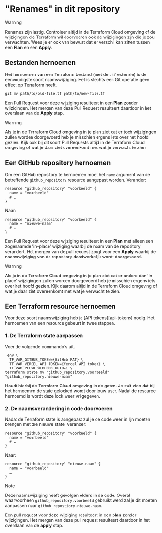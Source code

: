 # "Renames" in dit repository

> [!WARNING]  
> Renames zijn lastig. Controleer altijd in de Terraform Cloud omgeving of de wijzigingen die Terraform wil doorvoeren
> ook de wijzigingen zijn die je zou verwachten. Wees je er ook van bewust dat er verschil kan zitten tussen een
> **Plan** en een **Apply**.

## Bestanden hernoemen

Het hernoemen van een Terraform bestand (met de `.tf` extensie) is de eenvoudigste soort naamswijziging. Het is slechts
een Git operatie geen effect op Terraform heeft.

```shell
git mv path/to/old-file.tf path/to/new-file.tf
```

Een Pull Request voor deze wijziging resulteert in een **Plan** zonder wijzigingen. Het mergen van deze Pull Request
resulteert daardoor in het overslaan van de **Apply** stap.

> [!WARNING]  
> Als je in de Terraform Cloud omgeving in je plan ziet dat er toch wijzigingen zullen worden doorgevoerd heb je
> misschien ergens iets over het hoofd gezien. Kijk ook bij dit soort Pull Requests altijd in de Terraform Cloud
> omgeving of wat je daar ziet overeenkomt met wat je verwacht te zien.

## Een GitHub repository hernoemen

Om een GitHub repository te hernoemen moet het `name` argument van de betreffende `github_repository` resource aangepast
worden. Verander:

```HCL
resource "github_repository" "voorbeeld" {
  name = "voorbeeld"
  # …
}
```

Naar:

```HCL
resource "github_repository" "voorbeeld" {
  name = "nieuwe-naam"
  # …
}
```

Een Pull Request voor deze wijziging resulteert in een **Plan** met alleen een zogenaamde 'in-place' wijziging waarbij
de naam van de repository verandert. Het mergen van de pull request zorgt voor een **Apply** waarbij de naamswijziging
van de repository daadwerkelijk wordt doorgevoerd.

> [!WARNING]  
> Als je in de Terraform Cloud omgeving in je plan ziet dat er andere dan 'in-place' wijzigingen zullen worden
> doorgevoerd heb je misschien ergens iets over het hoofd gezien. Kijk daarom altijd in de Terraform Cloud omgeving of
> wat je daar ziet overeenkomt met wat je verwacht te zien.

## Een Terraform resource hernoemen

Voor deze soort naamswijziging heb je [API tokens][api-tokens] nodig. Het hernoemen van een resource gebeurt in twee
stappen.

### 1. De Terraform state aanpassen

Voer de volgende commando's uit.

```shell
 env \
  TF_VAR_GITHUB_TOKEN={GitHub PAT} \
  TF_VAR_VERCEL_API_TOKEN={Vercel API token} \
  TF_VAR_PLESK_WEBHOOK_UUID=1 \
terraform state mv "github_repository.voorbeeld" "github_repository.nieuwe-naam"
```

Houdt hierbij de Terraform Cloud omgeving in de gaten. Je zult zien dat bij het hernoemen de state gelocked wordt door
jouw user. Nadat de resource hernoemd is wordt deze lock weer vrijgegeven.

### 2. De naamsverandering in code doorvoeren

Nadat de Terraform state is aangepast zul je de code weer in lijn moeten brengen met die nieuwe state. Verander:

```HCL
resource "github_repository" "voorbeeld" {
  name = "voorbeeld"
  # …
}
```

Naar:

```HCL
resource "github_repository" "nieuwe-naam" {
  name = "voorbeeld"
  …
}
```

> [!NOTE]  
> Deze naamswijziging heeft gevolgen elders in de code. Overal waarvoorheen `github_repository.voorbeeld` gebruikt werd
> zal je dit moeten aanpassen naar `github_repostiory.nieuwe-naam`.

Een pull request voor deze wijziging resulteert in een **plan** zonder wijzigingen. Het mergen van deze pull request
resulteert daardoor in het overslaan van de **apply** stap.
